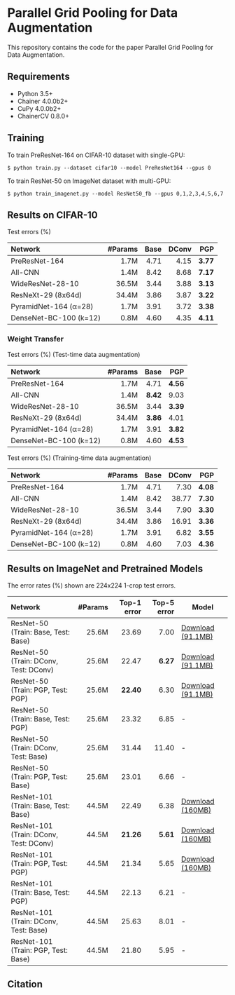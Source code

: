 # Parallel Grid Pooling for Data Augmentation
This repository contains the code for the paper Parallel Grid Pooling for Data Augmentation. 

## Requirements
- Python 3.5+
- Chainer 4.0.0b2+
- CuPy 4.0.0b2+
- ChainerCV 0.8.0+

## Training
To train PreResNet-164 on CIFAR-10 dataset with single-GPU:

    $ python train.py --dataset cifar10 --model PreResNet164 --gpus 0
To train ResNet-50 on ImageNet dataset with multi-GPU:

    $ python train_imagenet.py --model ResNet50_fb --gpus 0,1,2,3,4,5,6,7

## Results on CIFAR-10
Test errors (%)

| Network | #Params | Base | DConv | PGP |
| :------ |--------:| ---: | ----: | --: |
| PreResNet-164          | 1.7M | 4.71 | 4.15 | **3.77** |
| All-CNN                | 1.4M | 8.42 | 8.68 | **7.17** |
| WideResNet-28-10       | 36.5M | 3.44 | 3.88 | **3.13** |
| ResNeXt-29 (8x64d)     | 34.4M | 3.86 | 3.87 | **3.22** |
| PyramidNet-164 (α=28)  | 1.7M | 3.91 | 3.72 | **3.38** |
| DenseNet-BC-100 (k=12) | 0.8M | 4.60 | 4.35 | **4.11** |

### Weight Transfer
Test errors (%) (Test-time data augmentation)

| Network | #Params | Base | PGP |
| :------ |--------:| ---: | --: |
| PreResNet-164          | 1.7M | 4.71 | **4.56** |
| All-CNN                | 1.4M | **8.42** | 9.03 |
| WideResNet-28-10       | 36.5M | 3.44 | **3.39** |
| ResNeXt-29 (8x64d)     | 34.4M | **3.86** | 4.01 |
| PyramidNet-164 (α=28)  | 1.7M | 3.91 | **3.82** |
| DenseNet-BC-100 (k=12) | 0.8M | 4.60 | **4.53** |

Test errors (%) (Training-time data augmentation)

| Network | #Params | Base | DConv | PGP |
| :------ |--------:| ---: | ----: | --: |
| PreResNet-164          | 1.7M | 4.71 | 7.30 | **4.08** |
| All-CNN                | 1.4M | 8.42 | 38.77 | **7.30** |
| WideResNet-28-10       | 36.5M | 3.44 | 7.90 | **3.30** |
| ResNeXt-29 (8x64d)     | 34.4M | 3.86 | 16.91 | **3.36** |
| PyramidNet-164 (α=28)  | 1.7M | 3.91 | 6.82 | **3.55** |
| DenseNet-BC-100 (k=12) | 0.8M | 4.60 | 7.03 | **4.36** |

## Results on ImageNet and Pretrained Models
The error rates (%) shown are 224x224 1-crop test errors.

| Network | #Params | Top-1 error | Top-5 error | Model |
| :------ |--------:| ----------: | ----------: | ----- |
| ResNet-50  (Train: Base, Test: Base)  | 25.6M | 23.69       | 7.00        | [Download (91.1MB)](https://www.hal.t.u-tokyo.ac.jp/~takeki/pgp-chainer/ResNet50_fb) |
| ResNet-50  (Train: DConv, Test: DConv)  | 25.6M | 22.47       | **6.27**    | [Download (91.1MB)](https://www.hal.t.u-tokyo.ac.jp/~takeki/pgp-chainer/ResNet50_fb_DConv) |
| ResNet-50  (Train: PGP,   Test: PGP)    | 25.6M | **22.40**   | 6.30        | [Download (91.1MB)](https://www.hal.t.u-tokyo.ac.jp/~takeki/pgp-chainer/ResNet50_fb_PGP) |
| ResNet-50  (Train: Base,  Test: PGP)    | 25.6M | 23.32       | 6.85        |-|
| ResNet-50  (Train: DConv, Test: Base)   | 25.6M | 31.44       | 11.40       |-|
| ResNet-50  (Train: PGP,   Test: Base)   | 25.6M | 23.01       | 6.66        |-|
| ResNet-101  (Train: Base,  Test: Base)   | 44.5M | 22.49       | 6.38        | [Download (160MB)](https://www.hal.t.u-tokyo.ac.jp/~takeki/pgp-chainer/ResNet101_fb) |
| ResNet-101  (Train: DConv, Test: DConv)  | 44.5M | **21.26**   | **5.61**    | [Download (160MB)](https://www.hal.t.u-tokyo.ac.jp/~takeki/pgp-chainer/ResNet101_fb_DConv) |
| ResNet-101  (Train: PGP,   Test: PGP)    | 44.5M | 21.34       | 5.65        | [Download (160MB)](https://www.hal.t.u-tokyo.ac.jp/~takeki/pgp-chainer/ResNet101_fb_PGP) |
| ResNet-101  (Train: Base,  Test: PGP)    | 44.5M | 22.13       | 6.21        |-|
| ResNet-101  (Train: DConv, Test: Base)   | 44.5M | 25.63       | 8.01        |-|
| ResNet-101  (Train: PGP,   Test: Base)   | 44.5M | 21.80       | 5.95        |-|

## Citation
